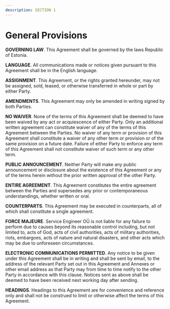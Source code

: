```yaml
---
description: SECTION 1
---
```


# General Provisions

**GOVERNING LAW**. This Agreement shall be governed by the laws Republic of Estonia. 

**LANGUAGE**. All communications made or notices given pursuant to this Agreement shall be in the English language. 

**ASSIGNMENT**. This Agreement, or the rights granted hereunder, may not be assigned, sold, leased, or otherwise transferred in whole or part by either Party. 

**AMENDMENTS**. This Agreement may only be amended in writing signed by both Parties. 

**NO WAIVER**. None of the terms of this Agreement shall be deemed to have been waived by any act or acquiescence of either Party. Only an additional written agreement can constitute waiver of any of the terms of this Agreement between the Parties. No waiver of any term or provision of this Agreement shall constitute a waiver of any other term or provision or of the same provision on a future date. Failure of either Party to enforce any term of this Agreement shall not constitute waiver of such term or any other term. 

**PUBLIC ANNOUNCEMENT**. Neither Party will make any public announcement or disclosure about the existence of this Agreement or any of the terms herein without the prior written approval of the other Party. 

**ENTIRE AGREEMENT**. This Agreement constitutes the entire agreement between the Parties and supersedes any prior or contemporaneous understandings, whether written or oral. 

**COUNTERPARTS**. This Agreement may be executed in counterparts, all of which shall constitute a single agreement. 

**FORCE MAJEURE**. Service Engineer OÜ is not liable for any failure to perform due to causes beyond its reasonable control including, but not limited to, acts of God, acts of civil authorities, acts of military authorities, riots, embargoes, acts of nature and natural disasters, and other acts which may be due to unforeseen circumstances. 

**ELECTRONIC COMMUNICATIONS PERMITTED**. Any notice to be given under this Agreement shall be in writing and shall be sent by email, to the address of the relevant Party set out in this Agreement and Annexes or other email address as that Party may from time to time notify to the other Party in accordance with this clause. Notices sent as above shall be deemed to have been received next working day after sending. 

**HEADINGS**. Headings to this Agreement are for convenience and reference only and shall not be construed to limit or otherwise affect the terms of this Agreement.

